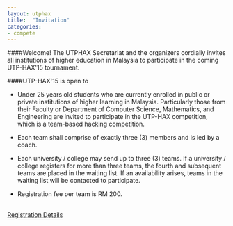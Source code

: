 ```yaml
---
layout: utphax
title:  "Invitation"
categories:
- compete
---
```


####Welcome!
The UTPHAX Secretariat and the organizers cordially invites all institutions of higher education in Malaysia to participate in the coming UTP-HAX'15 tournament.

<div class="spacing"></div>

####UTP-HAX'15 is open to
* Under 25 years old students who are currently enrolled in public or private institutions of higher learning in Malaysia. Particularly those from their Faculty or Department of Computer Science, Mathematics, and Engineering are invited to participate in the UTP-HAX competition, which is a team-based hacking competition.

* Each team shall comprise of exactly three (3) members and is led by a coach.

* Each university / college may send up to three (3) teams. If a university / college registers for more than three teams, the fourth and subsequent teams are placed in the waiting list. If an availability arises, teams in the waiting list will be contacted to participate.

* Registration fee per team is RM 200.

<p><br/><a href="{{ "/compete/registration/" | prepend: site.baseurl }}" class="btn btn-theme">Registration Details</a></p>
